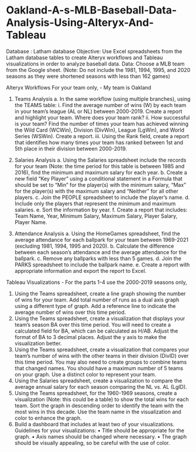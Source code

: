 # Oakland-A-s-MLB-Baseball-Data-Analysis-Using-Alteryx-And-Tableau

Database : Latham database
Objective: Use Excel spreadsheets from the Latham database tables to create Alteryx workflows and Tableau
visualizations in order to analyze baseball data.
Data: Choose a MLB team from the Google sheet. (Note: Do not include the 1981, 1994, 1995, and 2020
seasons as they were shortened seasons with less than 162 games)

Alteryx Workflows 
For your team only, - My team is Oakland
1. Teams Analysis
  a. In the same workflow (using multiple branches), using the TEAMS table:
    i.  Find the average number of wins (W) by each team in your team’s league
    (AL or NL) between 2000-2019. Create a report and highlight your team. Where
    does your team rank?
    ii. How successful is your team? Find the number of times your team has
    achieved winning the Wild Card (WCWin), Division (DivWin), League (LgWin), and
    World Series (WSWin). Create a report.
    iii. Using the Rank field, create a report that identifies how many times your
    team has ranked between 1st and 5th place in their division between 2000-2019.

2. Salaries Analysis
  a. Using the Salaries spreadsheet include the records for your team (Note: the time
  period for this table is between 1985 and 2016), find the minimum and maximum salary for
  each year.
  b. Create a new field “Key Player” using a conditional statement in a Formula that
  should be set to “Min” for the player(s) with the minimum salary, “Max” for the player(s)
  with the maximum salary and “Neither” for all other players.
  c. Join the PEOPLE spreadsheet to include the player’s name.
  d. Include only the players that represent the minimum and maximum salaries.
  e. Sort the information by year.
  f. Create a report that includes: Team Name, Year, Minimum Salary, Maximum
  Salary, Player Salary, Player Name.

3. Attendance Analysis
  a. Using the HomeGames spreadsheet, find the average attendance for each
  ballpark for your team between 1969-2021 (excluding 1981, 1994, 1995 and 2020).
  b. Calculate the difference between each season’s attendance and the average
  attendance for the ballpark.
  c. Remove any ballparks with less than 5 games.
  d. Join the PARKS spreadsheet to include the ballpark name.
  e. Create a report with appropriate information and export the report to Excel.
  

Tableau Visualizations -
For the parts 1-4 use the 2000-2019 seasons only,
  1. Using the Teams spreadsheet, create a line graph showing the number of wins for your
  team. Add total number of runs as a dual axis graph using a different type of graph. Add a
  reference line to indicate the average number of wins over this time period.
  2. Using the Teams spreadsheet, create a visualization that displays your team’s season BA
  over this time period. You will need to create a calculated field for BA, which can be calculated as
  H/AB. Adjust the format of BA to 3 decimal places. Adjust the y axis to make the visualization
  better.
  3. Using the Teams spreadsheet, create a visualization that compares your team’s number
  of wins with the other teams in their division (DivID) over this time period. You may also need to
  create groups to combine teams that changed names. You should have a maximum number of 5
  teams on your graph. Use a distinct color to represent your team.
  4. Using the Salaries spreadsheet, create a visualization to compare the average annual
  salary for each season comparing the NL vs. AL (LgID).
  5. Using the Teams spreadsheet, for the 1960-1969 seasons, create a visualization (Note:
  this could be a table) to show the total wins for each team. Sort the graph in descending order to
  identify the team with the most wins in this decade. Use the team name in the visualization and
  color to enhance the graph.
  6. Build a dashboard that includes at least two of your visualizations.
  Guidelines for your visualizations:
    • Title should be appropriate for the graph.
    • Axis names should be changed where necessary.
    • The graph should be visually appealing, so be careful with the use of color.
